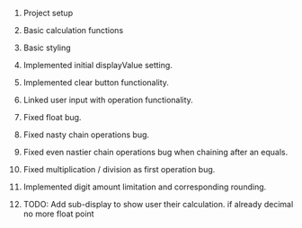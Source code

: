1. Project setup
2. Basic calculation functions
3. Basic styling
4. Implemented initial displayValue setting.
5. Implemented clear button functionality.
6. Linked user input with operation functionality. 
7. Fixed float bug.
8. Fixed nasty chain operations bug.
9. Fixed even nastier chain operations bug when chaining after an equals.
10. Fixed multiplication / division as first operation bug. 
11. Implemented digit amount limitation and corresponding rounding. 

11. TODO: Add sub-display to show user their calculation. 
            if already decimal no more float point